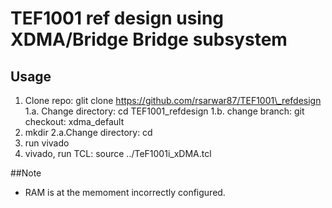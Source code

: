 # TEF1001 ref design using XDMA/Bridge Bridge subsystem
## Usage
1. Clone repo: glit clone https://github.com/rsarwar87/TEF1001\_refdesign
  1.a. Change directory: cd TEF1001\_refdesign
  1.b. change branch: git checkout: xdma\_default
2. mkdir <projname>
  2.a.Change directory: cd <projname>
3. run vivado
4. vivado, run TCL: source ../TeF1001i\_xDMA.tcl

##Note
* RAM is at the memoment incorrectly configured. 
